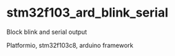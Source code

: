 # stm32f103_ard_blink_serial

Block blink and serial output

Platformio,
stm32f103c8, 
arduino framework
